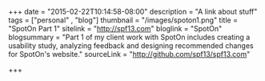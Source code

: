 +++
date = "2015-02-22T10:14:58-08:00"
description = "A link about stuff"
tags = ["personal" , "blog"]
thumbnail = "/images/spoton1.png"
title = "SpotOn Part 1"
sitelink = "http://spf13.com"
bloglink = "SpotOn"
blogsummary = "Part 1 of my client work with SpotOn includes creating a usability study, analyzing feedback and designing recommended changes for SpotOn's website."
sourceLink = "http://github.com/spf13/spf13.com"

+++

